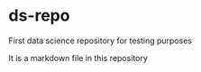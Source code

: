 # ds-repo
First data science repository for testing purposes

It is a markdown file in this repository
